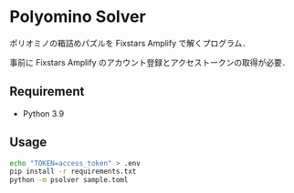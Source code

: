 # Polyomino Solver
ポリオミノの箱詰めパズルを Fixstars Amplify で解くプログラム．

事前に Fixstars Amplify のアカウント登録とアクセストークンの取得が必要．

## Requirement
- Python 3.9

## Usage
```sh
echo "TOKEN=access_token" > .env
pip install -r requirements.txt
python -m psolver sample.toml
```

